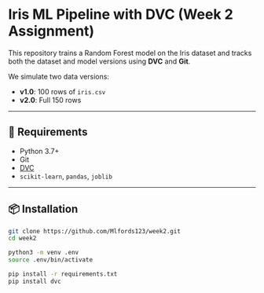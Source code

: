 # Iris ML Pipeline with DVC (Week 2 Assignment)

This repository trains a Random Forest model on the Iris dataset and tracks both the dataset and model versions using **DVC** and **Git**.

We simulate two data versions:
- **v1.0**: 100 rows of `iris.csv`
- **v2.0**: Full 150 rows

---

## 🧰 Requirements

- Python 3.7+
- Git
- [DVC](https://dvc.org)
- `scikit-learn`, `pandas`, `joblib`

---

## 📦 Installation

```bash
git clone https://github.com/Mlfords123/week2.git
cd week2

python3 -m venv .env
source .env/bin/activate

pip install -r requirements.txt
pip install dvc
